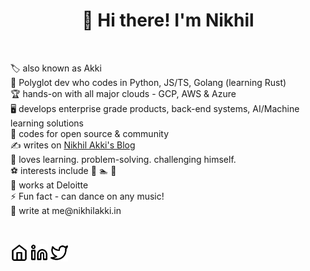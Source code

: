 <h1 align='center'>👋 Hi there! I'm Nikhil</h1><br>
<p align='left'>
🏷 also known as Akki<br>
🧠 Polyglot dev who codes in Python, JS/TS, Golang (learning Rust)<br>
🏆 hands-on with all major clouds - GCP, AWS & Azure<br>
🖥 develops enterprise grade products, back-end systems, AI/Machine learning solutions<br>
💪 codes for open source & community<br>
✍️ writes on  <a href="https://nikhilakki.in">Nikhil Akki's Blog</a>
<br>
<!-- 🎬 creates, writes and shoots film. podcasts. documentary. video.<br> -->
💙 loves learning. problem-solving. challenging himself.<br>
⚽ interests include 🚴 🏊 🏃<br>
📌 works at Deloitte<br>
⚡ Fun fact - can dance on any music!<br>
📧 write at me@nikhilakki.in</p><br>

<p align='left'>
<a href="http://nikhilakki.in" target="_blank" title="Homepage"><img height="28" src="https://raw.githubusercontent.com/feathericons/feather/master/icons/home.svg"></a>
<a href="https://www.linkedin.com/in/nikhilakki/" target="_blank" title="LinkedIn"><img height="28"  src="https://raw.githubusercontent.com/feathericons/feather/master/icons/linkedin.svg"></a>
<a href="https://twitter.com/akkiyogi" target="_blank" title="Twitter"><img  height="28" src="https://raw.githubusercontent.com/feathericons/feather/master/icons/twitter.svg"></a>
<!-- <a href="https://www.instagram.com/nikhilakki/" target="_blank" title="Instagram"><img height="28" src="https://raw.githubusercontent.com/feathericons/feather/master/icons/instagram.svg"></i></a>
  <a href="https://www.facebook.com/nikhil.ravindra.akki/" target="_blank" title="Facebook"><img  height="28" src="https://raw.githubusercontent.com/feathericons/feather/master/icons/facebook.svg"></a>

<!-- <a href="https://www.youtube.com/user/nikhilakki" target="_blank" title="Youtube"><img  height="28" src="https://raw.githubusercontent.com/feathericons/feather/master/icons/youtube.svg"></a> -->
<!-- <a href="https://www.codewars.com/users/nikhilakki" target="_blank" title="CodeWars"><img  height="28" src="https://raw.githubusercontent.com/feathericons/feather/master/icons/code.svg"></a> -->
<!-- <a href="https://www.hackerrank.com/nikhilakki" target="_blank" title="HackerRank"><img  height="28" src="https://raw.githubusercontent.com/feathericons/feather/master/icons/code.svg"></a> -->
</p>
